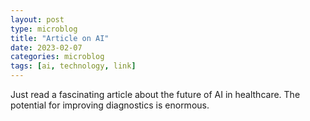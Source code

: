 ```yaml
---
layout: post
type: microblog
title: "Article on AI"
date: 2023-02-07
categories: microblog
tags: [ai, technology, link]
---
```


Just read a fascinating article about the future of AI in healthcare. The potential for improving diagnostics is enormous.
